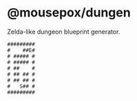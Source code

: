 # @mousepox/dungen

Zelda-like dungeon blueprint generator.

```
#########
#    ##E#
# ##### #
# ##### #
# ##    #
# ## ## #
# ## ## #
#   S## #
#########
```
